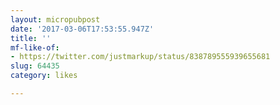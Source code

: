 ```yaml
---
layout: micropubpost
date: '2017-03-06T17:53:55.947Z'
title: ''
mf-like-of:
- https://twitter.com/justmarkup/status/838789555939655681
slug: 64435
category: likes

---
```

